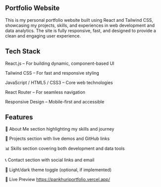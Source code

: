 ## Portfolio Website

This is my personal portfolio website built using React and Tailwind CSS, showcasing my projects, skills, and experiences in web development and data analytics. The site is fully responsive, fast, and designed to provide a clean and engaging user experience.

 ## Tech Stack
React.js – For building dynamic, component-based UI

Tailwind CSS – For fast and responsive styling

JavaScript / HTML5 / CSS3 – Core web technologies

React Router – For seamless navigation

Responsive Design – Mobile-first and accessible

## Features
🧠 About Me section highlighting my skills and journey

💼 Projects section with live demos and GitHub links

📊 Skills section covering both development and data tools

📞 Contact section with social links and email

🌙 Light/dark theme toggle (optional, if implemented)

📸 Live Preview
https://pankhuriportfolio.vercel.app/
